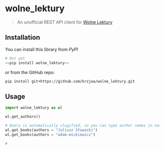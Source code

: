 # wolne_lektury
> An unofficial REST API client for [Wolne Lektury](wolnelektury.pl) 

## Installation

You can install this library from *PyPI*

```bash
# Not yet
~~pip install wolne_lektury~~
```

or from the GitHub repo:
 
```bash
pip install git+https://github.com/krzjoa/wolne_lektury.git
```

## Usage 
```python
import wolne_lektury as wl

wl.get_authors()

# Query is automatically slugified, so you can type author names in natural language
wl.get_books(authors = "Juliusz Słowacki")
wl.get_books(authors = "adam-mickiewicz")

# 

```
